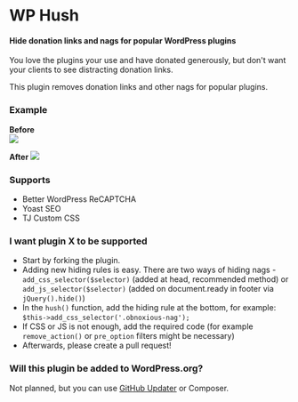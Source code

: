 # WP Hush
#### Hide donation links and nags for popular WordPress plugins

You love the plugins your use and have donated generously, but don't want your clients to see distracting donation links.

This plugin removes donation links and other nags for popular plugins.

### Example

**Before**  
![](https://dl.dropboxusercontent.com/u/2758854/hush_before.png)

**After**
![](https://dl.dropboxusercontent.com/u/2758854/hush_after.png)

### Supports

* Better WordPress ReCAPTCHA 
* Yoast SEO
* TJ Custom CSS

### I want plugin X to be supported

* Start by forking the plugin.
* Adding new hiding rules is easy. There are two ways of hiding nags - `add_css_selector($selector)` (added at head, recommended method) or `add_js_selector($selector)` (added on document.ready in footer via `jQuery().hide()`) 
* In the `hush()` function, add the hiding rule at the bottom, for example: `$this->add_css_selector('.obnoxious-nag');`
* If CSS or JS is not enough, add the required code (for example `remove_action()` or `pre_option` filters might be necessary)
* Afterwards, please create a pull request!

### Will this plugin be added to WordPress.org? 

Not planned, but you can use [GitHub Updater](https://github.com/afragen/github-updater) or Composer.
